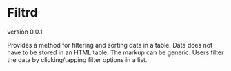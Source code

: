 # Filtrd

version 0.0.1

Provides a method for filtering and sorting data in a table. Data does not have to be stored in an HTML table. The markup can be generic. Users filter the data by clicking/tapping filter options in a list.
